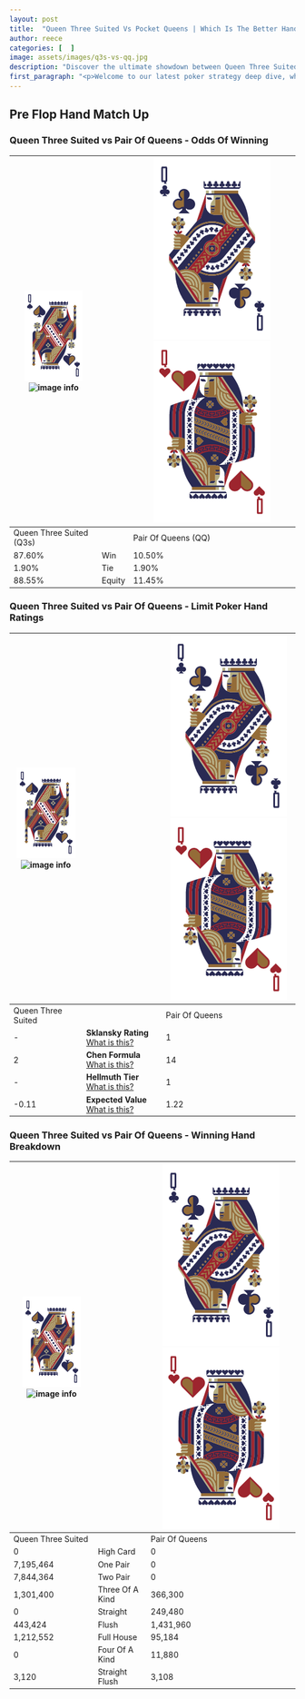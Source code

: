 ```yaml
---
layout: post
title:  "Queen Three Suited Vs Pocket Queens | Which Is The Better Hand In Poker? A Complete Guide"
author: reece
categories: [  ]
image: assets/images/q3s-vs-qq.jpg
description: "Discover the ultimate showdown between Queen Three Suited and Pair Of Queens in poker! Uncover the odds, strategies, and scenarios where one hand triumphs over the other. Get ready to up your poker game with this thrilling analysis."
first_paragraph: "<p>Welcome to our latest poker strategy deep dive, where we're pitting two distinct hands against each other in a high-stakes showdown: Queen Three Suited vs Pair Of Queens.</p><p>In the dynamic world of poker, every decision counts, and knowing which hand holds the upper hand is key to your success at the table.</p><p>In this article, we'll dissect these two hands, explore the scenarios where one dominates the other, and equip you with the knowledge to make strategic choices that can tip the odds in your favor.</p><p>Get ready to unravel the intriguing dynamics of these poker hands and elevate your game to new heights.</p>"
---
```




[comment]: # (sp0)

## Pre Flop Hand Match Up

<div class="table hand-ratings" markdown="1"> 



### Queen Three Suited vs Pair Of Queens - Odds Of Winning


    
| ![image info](assets/images/hand1/Q.png) ![image info](assets/images/hand1/3s.png) |  | ![image info](assets/images/hand2/Q.png) ![image info](assets/images/hand2/Qo.png) |
| -------- | -------- | -------- |
| Queen Three Suited (Q3s) |  | Pair Of Queens (QQ) |
| 87.60% | Win | 10.50% |
| 1.90% | Tie | 1.90% |
| 88.55% | Equity | 11.45% |




[comment]: # (sp1)



### Queen Three Suited vs Pair Of Queens - Limit Poker Hand Ratings


    
| ![image info](assets/images/hand1/Q.png) ![image info](assets/images/hand1/3s.png) |  | ![image info](assets/images/hand2/Q.png) ![image info](assets/images/hand2/Qo.png) |
| -------- | -------- | -------- |
| Queen Three Suited |  | Pair Of Queens |
| - | **Sklansky Rating** [What is this?](/sklansky-rating-explained) | 1 |
| 2 | **Chen Formula** [What is this?](/chen-formula-explained) | 14 |
| - | **Hellmuth Tier** [What is this?](/Hellmuth-tier-explained) | 1 |
| -0.11 | **Expected Value** [What is this?](/expected-value-explained) | 1.22 |




[comment]: # (sp2)



### Queen Three Suited vs Pair Of Queens - Winning Hand Breakdown


    
| ![image info](assets/images/hand1/Q.png) ![image info](assets/images/hand1/3s.png) |  | ![image info](assets/images/hand2/Q.png) ![image info](assets/images/hand2/Qo.png) |
| -------- | -------- | -------- |
| Queen Three Suited |  | Pair Of Queens |
| 0 | High Card | 0 |
| 7,195,464 | One Pair | 0 |
| 7,844,364 | Two Pair | 0 |
| 1,301,400 | Three Of A Kind | 366,300 |
| 0 | Straight | 249,480 |
| 443,424 | Flush | 1,431,960 |
| 1,212,552 | Full House | 95,184 |
| 0 | Four Of A Kind | 11,880 |
| 3,120 | Straight Flush | 3,108 |




[comment]: # (sp3)



</div>

[comment]: # (sp4)



[comment]: # (sp5)

